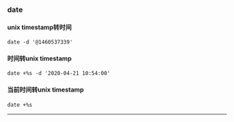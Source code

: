 
### date
#### unix timestamp转时间
```
date -d '@1460537339'
```
#### 时间转unix timestamp
```
date +%s -d '2020-04-21 10:54:00'
```
#### 当前时间转unix timestamp
```
date +%s
```

***
